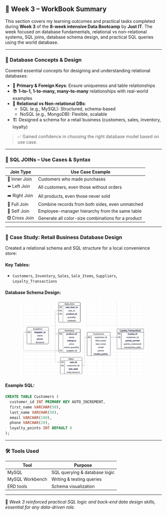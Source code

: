 ## 📘 Week 3 – WorkBook Summary

This section covers my learning outcomes and practical tasks completed during **Week 3** of the **8-week intensive Data Bootcamp** by **Just IT**. The week focused on database fundamentals, relational vs non-relational systems, SQL joins, database schema design, and practical SQL queries using the world database.

---

### 🧩 Database Concepts & Design

Covered essential concepts for designing and understanding relational databases:

- 🔑 **Primary & Foreign Keys**: Ensure uniqueness and table relationships  
- 📚 **1-to-1, 1-to-many, many-to-many** relationships with real-world examples  
- 🧠 **Relational vs Non-relational DBs**:
  - SQL (e.g., MySQL): Structured, schema-based
  - NoSQL (e.g., MongoDB): Flexible, scalable  
- 🏗️ Designed a schema for a retail business (customers, sales, inventory, loyalty)

> ✅ Gained confidence in choosing the right database model based on use case.

---

### 🔧 SQL JOINs – Use Cases & Syntax

| Join Type     | Use Case Example                                             |
|---------------|--------------------------------------------------------------|
| 🔁 Inner Join  | Customers who made purchases                                 |
| ⬅️ Left Join   | All customers, even those without orders                     |
| ➡️ Right Join  | All products, even those never sold                          |
| 🔄 Full Join   | Combine records from both sides, even unmatched              |
| 🔂 Self Join   | Employee-manager hierarchy from the same table               |
| ❎ Cross Join  | Generate all color-size combinations for a product           |

---

### 🏬 Case Study: Retail Business Database Design

Created a relational schema and SQL structure for a local convenience store:

#### Key Tables:
- `Customers`, `Inventory`, `Sales`, `Sale_Items`, `Suppliers`, `Loyalty_Transactions`

#### Database Schema Design:
<p align="center">
  <img src="Pic_Inserted/Retail_Business_Database_Schema.png" width="400" alt="SQL Join Types Overview"/>
</p>

#### Example SQL:
```sql
CREATE TABLE Customers (
  customer_id INT PRIMARY KEY AUTO_INCREMENT,
  first_name VARCHAR(50),
  last_name VARCHAR(50),
  email VARCHAR(100),
  phone VARCHAR(20),
  loyalty_points INT DEFAULT 0
);
```
---

### 🛠️ Tools Used

| Tool       | Purpose                                          |
|------------|--------------------------------------------------|
| MySQL      | SQL querying & database logic   |
| MySQL Workbench   | Writing & testing queries     |
| ERD tools      | Schema visualization             |

---

📌 *Week 3 reinforced practical SQL logic and back-end data design skills, essential for any data-driven role.*


